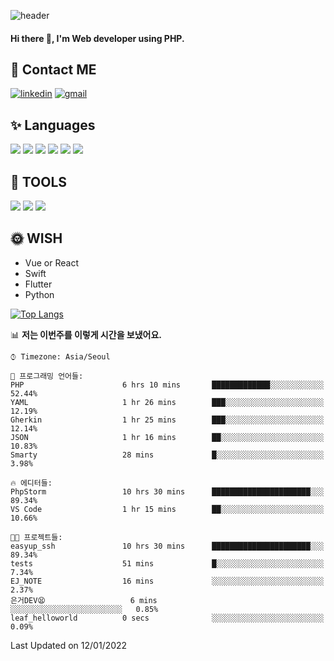 ![header](https://capsule-render.vercel.app/api?type=waving&color=auto&height=300&section=header&text=EINEE&fontSize=90&animation=twinkling)

#### Hi there 👋, I'm <b>Web developer</b> using PHP. ####

<!--
- 🔭 I’m currently working on Uniwill
- 🌱 I’m currently learning Vue or React or Python.
-->

<!---#### I am PHP developer --->

## 💌 Contact ME ###
[<img src='https://img.shields.io/badge/-EunjiKo-%230A66C2?style=flat-square&logo=LinkedIn&logoColor=white' alt='linkedin'>](https://www.linkedin.com/in/https://www.linkedin.com/in/eunji-ko-00a907164//)  [<img src='https://img.shields.io/badge/-einee214%40gmail.com-%23EA4335?style=flat-square&logo=Gmail&logoColor=white' alt='gmail'>](einee214@gmail.com)  


## ✨ Languages
<img src='https://img.shields.io/badge/-PHP-%23777BB4?style=for-the-badge&logo=PHP&logoColor=white'> <img src='https://img.shields.io/badge/-Laravel-%23FF2D20?style=for-the-badge&logo=Laravel&logoColor=white'> <img src='https://img.shields.io/badge/Jquery-%230769AD?style=for-the-badge&logo=Jquery&logoColor=white'> <img src='https://img.shields.io/badge/CSS3-%231572B6?style=for-the-badge&logo=CSS3&logoColor=white'> <img src='https://img.shields.io/badge/Bootstrap-%237952B3?style=for-the-badge&logo=Bootstrap&logoColor=white' > <img src='https://img.shields.io/badge/MySQL-%234479A1?style=for-the-badge&logo=MySQL&logoColor=white' >

## 🌷 TOOLS
<img src='https://img.shields.io/badge/PHPSTORM-%23000000?style=for-the-badge&logo=PhpStorm&logoColor=white' > <img src='https://img.shields.io/badge/GitLab-%23FCA121?style=for-the-badge&logo=GitLab&logoColor=white' > <img src='https://img.shields.io/badge/GitHub-%23181717?style=for-the-badge&logo=GitHub&logoColor=white'>


## 🌞 WISH
- Vue or React
- Swift
- Flutter
- Python


[![Top Langs](https://github-readme-stats.vercel.app/api/top-langs/?username=ein214&layout=compact)](https://github.com/anuraghazra/github-readme-stats)

<!--START_SECTION:waka-->
📊 **저는 이번주를 이렇게 시간을 보냈어요.** 

```text
⌚︎ Timezone: Asia/Seoul

💬 프로그래밍 언어들: 
PHP                      6 hrs 10 mins       █████████████░░░░░░░░░░░░   52.44% 
YAML                     1 hr 26 mins        ███░░░░░░░░░░░░░░░░░░░░░░   12.19% 
Gherkin                  1 hr 25 mins        ███░░░░░░░░░░░░░░░░░░░░░░   12.14% 
JSON                     1 hr 16 mins        ██░░░░░░░░░░░░░░░░░░░░░░░   10.83% 
Smarty                   28 mins             █░░░░░░░░░░░░░░░░░░░░░░░░   3.98%

🔥 에디터들: 
PhpStorm                 10 hrs 30 mins      ██████████████████████░░░   89.34% 
VS Code                  1 hr 15 mins        ██░░░░░░░░░░░░░░░░░░░░░░░   10.66%

🐱‍💻 프로젝트들: 
easyup_ssh               10 hrs 30 mins      ██████████████████████░░░   89.34% 
tests                    51 mins             █░░░░░░░░░░░░░░░░░░░░░░░░   7.34% 
EJ_NOTE                  16 mins             ░░░░░░░░░░░░░░░░░░░░░░░░░   2.37% 
은거DEV😫                   6 mins              ░░░░░░░░░░░░░░░░░░░░░░░░░   0.85% 
leaf_helloworld          0 secs              ░░░░░░░░░░░░░░░░░░░░░░░░░   0.09%

```


 Last Updated on 12/01/2022
<!--END_SECTION:waka-->

<!---![GitHub stats](https://github-readme-stats.vercel.app/api?username=ein214&show_icons=true&theme=dracula)  --->




